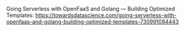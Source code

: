 Going Serverless with OpenFaaS and Golang — Building Optimized Templates: https://towardsdatascience.com/going-serverless-with-openfaas-and-golang-building-optimized-templates-730991084443


